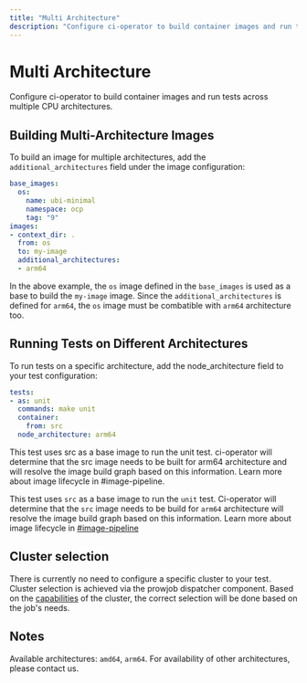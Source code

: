 ```yaml
---
title: "Multi Architecture"
description: "Configure ci-operator to build container images and run tests across multiple CPU architectures"
---
```


# Multi Architecture

Configure ci-operator to build container images and run tests across multiple CPU architectures.

## Building Multi-Architecture Images

To build an image for multiple architectures, add the `additional_architectures` field under the image configuration:

```yaml
base_images:
  os:
    name: ubi-minimal
    namespace: ocp
    tag: "9"
images:
- context_dir: .
  from: os
  to: my-image
  additional_architectures:
  - arm64
```

In the above example, the `os` image defined in the `base_images` is used as a base to build the `my-image` image.
Since the `additional_architectures` is defined for `arm64`, the `os` image must be combatible with `arm64` architecture too.

## Running Tests on Different Architectures

To run tests on a specific architecture, add the node_architecture field to your test configuration:

```yaml
tests:
- as: unit
  commands: make unit
  container:
    from: src
  node_architecture: arm64
```

This test uses src as a base image to run the unit test. ci-operator will determine that the src image needs to be built for arm64 architecture and will resolve the image build graph based on this information. Learn more about image lifecycle in #image-pipeline.

This test uses `src` as a base image to run the `unit` test. Ci-operator will determine that the `src` image needs to be build for `arm64` architecture
will resolve the image build graph based on this information. Learn more about image lifecycle in [#image-pipeline](https://docs.ci.openshift.org/docs/internals/#image-pipeline)


## Cluster selection

There is currently no need to configure a specific cluster to your test. Cluster selection is achieved via the prowjob dispatcher component. Based on the [capabilities](https://github.com/openshift/release/blob/master/core-services/sanitize-prow-jobs/_clusters.yaml) of the cluster, the correct selection will be done based on the job's needs.

## Notes
Available architectures: `amd64`, `arm64`. For availability of other architectures, please contact us.

